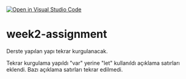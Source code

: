 [![Open in Visual Studio Code](https://classroom.github.com/assets/open-in-vscode-f059dc9a6f8d3a56e377f745f24479a46679e63a5d9fe6f495e02850cd0d8118.svg)](https://classroom.github.com/online_ide?assignment_repo_id=7004834&assignment_repo_type=AssignmentRepo)
# week2-assignment
Derste yapılan yapı tekrar kurgulanacak.

Tekrar kurgulama yapıldı "var" yerine "let" kullanıldı açıklama satırları eklendi. Bazı açıklama satırları tekrar edilmedi.
